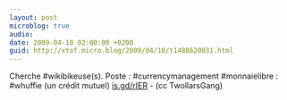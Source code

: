 ```yaml
---
layout: post
microblog: true
audio: 
date: 2009-04-10 02:00:00 +0200
guid: http://xtof.micro.blog/2009/04/10/t1488620031.html
---
```

Cherche #wikibikeuse(s). Poste : #currencymanagement #monnaielibre : #whuffie (un crédit mutuel)  [is.gd/rIER](http://is.gd/rIER) - (cc TwollarsGang)

